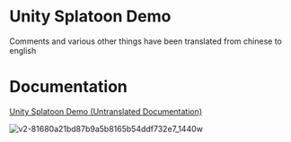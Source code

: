 # Unity Splatoon Demo 
Comments and various other things have been translated from chinese to english

# Documentation

[Unity Splatoon Demo (Untranslated Documentation)](https://zhuanlan.zhihu.com/p/43050863)


![v2-81680a21bd87b9a5b8165b54ddf732e7_1440w](https://user-images.githubusercontent.com/54542639/112566960-2aa88080-8d9d-11eb-81a2-9d482d47eaae.jpg)

